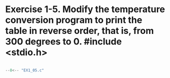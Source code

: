 # Exercise 1-5. Modify the temperature conversion program to print the table in reverse order, that is, from 300 degrees to 0. #include <stdio.h>

``` c

--8<-- "EX1_05.c"

```

